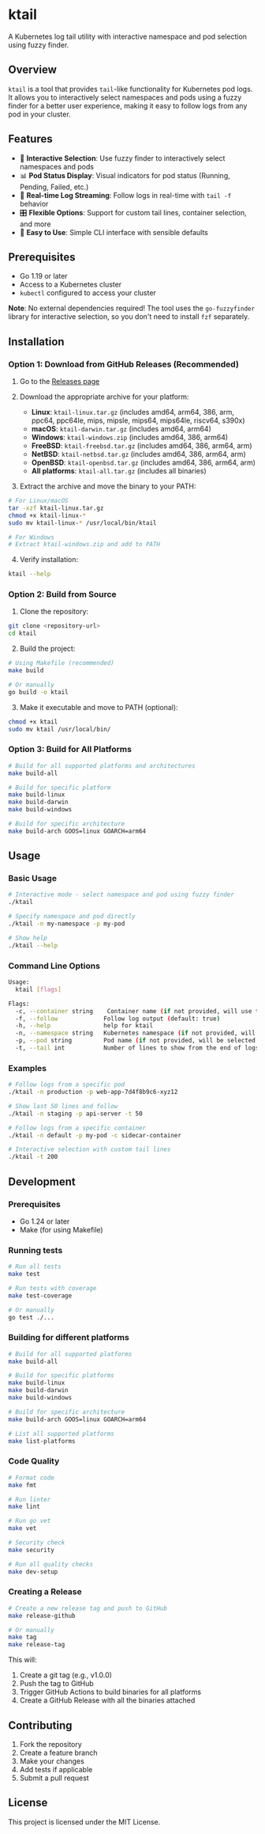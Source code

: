 # ktail

A Kubernetes log tail utility with interactive namespace and pod selection using fuzzy finder.

## Overview

`ktail` is a tool that provides `tail`-like functionality for Kubernetes pod logs. It allows you to interactively select namespaces and pods using a fuzzy finder for a better user experience, making it easy to follow logs from any pod in your cluster.

## Features

- 🎯 **Interactive Selection**: Use fuzzy finder to interactively select namespaces and pods
- 📊 **Pod Status Display**: Visual indicators for pod status (Running, Pending, Failed, etc.)
- 🔄 **Real-time Log Streaming**: Follow logs in real-time with `tail -f` behavior
- 🎛️ **Flexible Options**: Support for custom tail lines, container selection, and more
- 🚀 **Easy to Use**: Simple CLI interface with sensible defaults

## Prerequisites

- Go 1.19 or later
- Access to a Kubernetes cluster
- `kubectl` configured to access your cluster

**Note**: No external dependencies required! The tool uses the `go-fuzzyfinder` library for interactive selection, so you don't need to install `fzf` separately.

## Installation

### Option 1: Download from GitHub Releases (Recommended)

1. Go to the [Releases page](https://github.com/zbum/ktail/releases)
2. Download the appropriate archive for your platform:
   - **Linux**: `ktail-linux.tar.gz` (includes amd64, arm64, 386, arm, ppc64, ppc64le, mips, mipsle, mips64, mips64le, riscv64, s390x)
   - **macOS**: `ktail-darwin.tar.gz` (includes amd64, arm64)
   - **Windows**: `ktail-windows.zip` (includes amd64, 386, arm64)
   - **FreeBSD**: `ktail-freebsd.tar.gz` (includes amd64, 386, arm64, arm)
   - **NetBSD**: `ktail-netbsd.tar.gz` (includes amd64, 386, arm64, arm)
   - **OpenBSD**: `ktail-openbsd.tar.gz` (includes amd64, 386, arm64, arm)
   - **All platforms**: `ktail-all.tar.gz` (includes all binaries)

3. Extract the archive and move the binary to your PATH:
```bash
# For Linux/macOS
tar -xzf ktail-linux.tar.gz
chmod +x ktail-linux-*
sudo mv ktail-linux-* /usr/local/bin/ktail

# For Windows
# Extract ktail-windows.zip and add to PATH
```

4. Verify installation:
```bash
ktail --help
```

### Option 2: Build from Source

1. Clone the repository:
```bash
git clone <repository-url>
cd ktail
```

2. Build the project:
```bash
# Using Makefile (recommended)
make build

# Or manually
go build -o ktail
```

3. Make it executable and move to PATH (optional):
```bash
chmod +x ktail
sudo mv ktail /usr/local/bin/
```

### Option 3: Build for All Platforms

```bash
# Build for all supported platforms and architectures
make build-all

# Build for specific platform
make build-linux
make build-darwin
make build-windows

# Build for specific architecture
make build-arch GOOS=linux GOARCH=arm64
```

## Usage

### Basic Usage

```bash
# Interactive mode - select namespace and pod using fuzzy finder
./ktail

# Specify namespace and pod directly
./ktail -n my-namespace -p my-pod

# Show help
./ktail --help
```

### Command Line Options

```bash
Usage:
  ktail [flags]

Flags:
  -c, --container string    Container name (if not provided, will use the first container)
  -f, --follow             Follow log output (default: true)
  -h, --help               help for ktail
  -n, --namespace string   Kubernetes namespace (if not provided, will be selected interactively)
  -p, --pod string         Pod name (if not provided, will be selected interactively)
  -t, --tail int           Number of lines to show from the end of logs (default: 100)
```

### Examples

```bash
# Follow logs from a specific pod
./ktail -n production -p web-app-7d4f8b9c6-xyz12

# Show last 50 lines and follow
./ktail -n staging -p api-server -t 50

# Follow logs from a specific container
./ktail -n default -p my-pod -c sidecar-container

# Interactive selection with custom tail lines
./ktail -t 200
```

## Development

### Prerequisites
- Go 1.24 or later
- Make (for using Makefile)

### Running tests
```bash
# Run all tests
make test

# Run tests with coverage
make test-coverage

# Or manually
go test ./...
```

### Building for different platforms
```bash
# Build for all supported platforms
make build-all

# Build for specific platforms
make build-linux
make build-darwin
make build-windows

# Build for specific architecture
make build-arch GOOS=linux GOARCH=arm64

# List all supported platforms
make list-platforms
```

### Code Quality
```bash
# Format code
make fmt

# Run linter
make lint

# Run go vet
make vet

# Security check
make security

# Run all quality checks
make dev-setup
```

### Creating a Release
```bash
# Create a new release tag and push to GitHub
make release-github

# Or manually
make tag
make release-tag
```

This will:
1. Create a git tag (e.g., v1.0.0)
2. Push the tag to GitHub
3. Trigger GitHub Actions to build binaries for all platforms
4. Create a GitHub Release with all the binaries attached

## Contributing

1. Fork the repository
2. Create a feature branch
3. Make your changes
4. Add tests if applicable
5. Submit a pull request

## License

This project is licensed under the MIT License.


